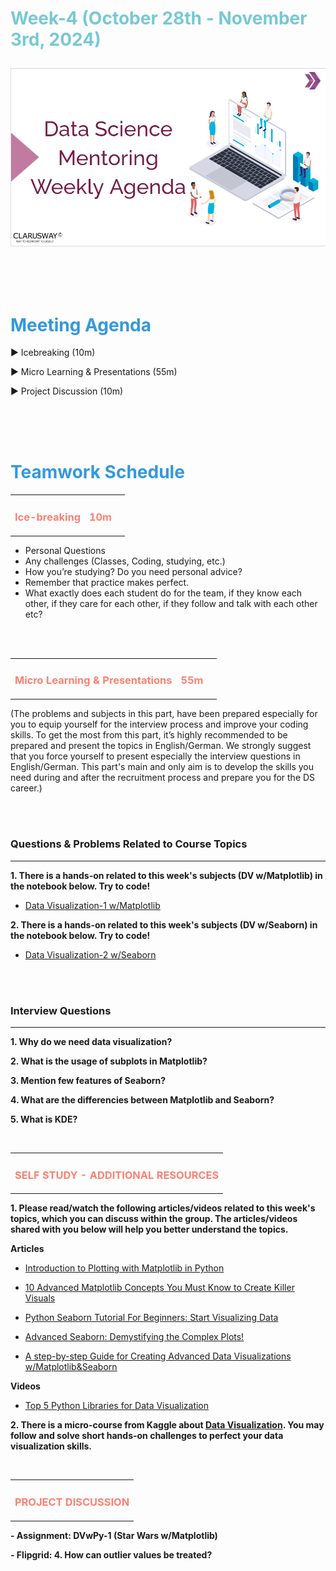 <h1><strong><span style="color: #77C8D5;">Week-4 (October 28th - November 3rd, 2024)</strong></span>

![logo](ds_agenda_logo.png)

<br>



<h1><strong><span style="color: #3498DB;">Meeting Agenda</strong></h1></span>

<span class="c16 c30">▶ </span><span
class="c42 c82">Icebreaking (10m)</span><span class="c16 c23"> </span>

<span class="c16 c30">▶ </span><span
class="c42 c82">Micro Learning & Presentations (55m)</span><span class="c46 c42 c48"> </span>

<span class="c30">▶ </span><span class="c46 c48 c42">Project Discussion (10m)</span>

<br>
<br>
<br>

<div style="page-break-after: always;"></div>

<h1><strong><span style="color: #3498DB;">Teamwork Schedule</strong></h1></span>

<table style= "width:100%;">
                <tr>
                <td style="color: #FA8072; text-align:left "><h3><strong><p>Ice-breaking</td>
                <td style="color: #FA8072; text-align:right;"><h3><strong><p>10m</p><td>                </tr>
</table>

- Personal Questions 
- Any challenges (Classes, Coding, studying, etc.) 
- How you’re studying? Do you need personal advice? 
- Remember that practice makes perfect. 
- What exactly does each student do for the team, if they know each other, if they care for each other, if they follow and talk with each other etc? 

<br>
<br>

<table style= "width:100%;">
                <tr>
                <td style="color: #FA8072; text-align:left "><h3><strong><p>Micro Learning & Presentations</td>
                <td style="color: #FA8072; text-align:right;"><h3><strong><p>55m</p><td>                </tr>
</table>
(The problems and subjects in this part, have been prepared especially for you to equip yourself for the interview process and improve your coding skills. 
To get the most from this part, it’s highly recommended to be prepared and present the topics in English/German.
We strongly suggest that you force yourself to present especially the interview questions in English/German. 
This part's main and only aim is to develop the skills you need during and after the recruitment process and prepare you for the DS career.)


                  
<br><br>
<h3><strong>Questions & Problems Related to Course Topics</strong></h4>
<hr>

**1. There is a hands-on related to this week's subjects (DV w/Matplotlib) in the notebook below. Try to code!**
   
   - [Data Visualization-1 w/Matplotlib](https://github.com/clarusway/DS-DE1024-EN-DA-Students/blob/main/2-%20Weekly%20Agendas/DA-4%20Agenda/Data_Visualization-1_Students.ipynb)

**2. There is a hands-on related to this week's subjects (DV w/Seaborn) in the notebook below. Try to code!**
   
   - [Data Visualization-2 w/Seaborn](https://github.com/clarusway/DS-DE1024-EN-DA-Students/blob/main/2-%20Weekly%20Agendas/DA-4%20Agenda/Data_Visualization-2_Students.ipynb)


<br><br>
<h3><strong>Interview Questions</strong></h4>
<hr>

**1. Why do we need data visualization?**

**2. What is the usage of subplots in Matplotlib?**

**3. Mention few features of Seaborn?**

**4. What are the differencies between Matplotlib and Seaborn?**

**5. What is KDE?**



<br>

<table style= "width:100%;">
                <tr>
                <td style="color: #FA8072; text-align:left "><h3><strong><p>SELF STUDY - ADDITIONAL RESOURCES</td>
                </tr>
</table>

**1. Please read/watch the following articles/videos related to this week's topics, which you can discuss within the group. The articles/videos shared with you below will help you better understand the topics.**

   **Articles**

   - [Introduction to Plotting with Matplotlib in Python](https://www.datacamp.com/tutorial/matplotlib-tutorial-python)

   - [10 Advanced Matplotlib Concepts You Must Know to Create Killer Visuals](https://archive.is/D2Bz6)

   - [Python Seaborn Tutorial For Beginners: Start Visualizing Data](https://www.datacamp.com/tutorial/seaborn-python-tutorial)

   - [Advanced Seaborn: Demystifying the Complex Plots!](https://levelup.gitconnected.com/advanced-seaborn-demystifying-the-complex-plots-537582977c8c)

   - [A step-by-step Guide for Creating Advanced Data Visualizations w/Matplotlib&Seaborn](https://archive.is/XPQEK)

   **Videos**

   - [Top 5 Python Libraries for Data Visualization](https://www.youtube.com/watch?v=jNiQaErXg8s)   


**2. There is a micro-course from Kaggle about [Data Visualization](https://www.kaggle.com/learn/data-visualization). You may follow and solve short hands-on challenges to perfect your data visualization skills.**


<br>

<table style= "width:100%;">
                <tr>
                <td style="color: #FA8072; text-align:left "><h3><strong><p>PROJECT DISCUSSION</td>
                </tr>
                
</table>


**- Assignment: DVwPy-1 (Star Wars w/Matplotlib)** <br>


**- Flipgrid: 4. How can outlier values be treated?**
